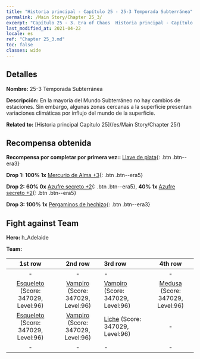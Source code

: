 ```yaml
---
title: "Historia principal - Capítulo 25 - 25-3 Temporada Subterránea"
permalink: /Main Story/Chapter 25_3/
excerpt: "Capítulo 25 - 3. Era of Chaos  Historia principal - Capítulo 25_3. 25-3 Temporada Subterránea"
last_modified_at: 2021-04-22
locale: es
ref: "Chapter 25_3.md"
toc: false
classes: wide
---
```


## Detalles

 **Nombre:** 25-3 Temporada Subterránea

 **Descripción:** En la mayoría del Mundo Subterráneo no hay cambios de estaciones. Sin embargo, algunas zonas cercanas a la superficie presentan variaciones climáticas por influjo del mundo de la superficie.

 **Related to:** [Historia principal Capítulo 25](/es/Main Story/Chapter 25/)

## Recompensa obtenida

 **Recompensa por completar por primera vez::** [Llave de plata](/ItemsES/con_693/){: .btn .btn--era3}

 **Drop 1:** **100% 1x** [Mercurio de Alma +3](/ItemsES/mat_84/){: .btn .btn--era5}

 **Drop 2:** **60% 0x** [Azufre secreto +2](/ItemsES/mat_78/){: .btn .btn--era5}, **40% 1x** [Azufre secreto +2](/ItemsES/mat_78/){: .btn .btn--era5}

 **Drop 3:** **100% 1x** [Pergaminos de hechizo](/ItemsES/con_694/){: .btn .btn--era3}


## Fight against Team
 **Hero:** h_Adelaide

 **Team:**


  | 1st row | 2nd row | 3rd row | 4th row |
  |:----:|:----:|:----|:----:|
  | - | - | - | - |
  | [Esqueleto](/es/units/Skeleton/) (Score: 347029, Level:96)  | [Vampiro](/es/units/Vampire/) (Score: 347029, Level:96)  | [Vampiro](/es/units/Vampire/) (Score: 347029, Level:96)  | [Medusa](/es/units/Medusa/) (Score: 347029, Level:96)  |
  | [Esqueleto](/es/units/Skeleton/) (Score: 347029, Level:96)  | [Vampiro](/es/units/Vampire/) (Score: 347029, Level:96)  | [Liche](/es/units/Lich/) (Score: 347029, Level:96)  | - |
  | - | - | - | - |


